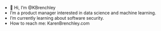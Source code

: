 - 👋 Hi, I’m @KBrenchley
- I’m a product manager interested in data science and machine learning.
- I’m currently learning about software security.
- How to reach me: KarenBrenchley.com

<!---
KBrenchley/KBrenchley is a ✨ special ✨ repository because its `README.md` (this file) appears on your GitHub profile.
You can click the Preview link to take a look at your changes.
--->
